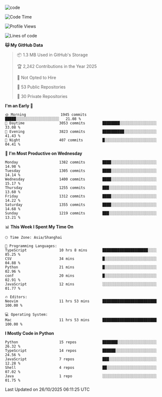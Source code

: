 
<!--
**liuyaanng/liuyaanng** is a ✨ _special_ ✨ repository because its `README.md` (this file) appears on your GitHub profile.

Here are some ideas to get you started:

- 🔭 I’m currently working on ...
- 🌱 I’m currently learning ...
- 👯 I’m looking to collaborate on ...
- 🤔 I’m looking for help with ...
- 💬 Ask me about ...
- 📫 How to reach me: ...
- 😄 Pronouns: ...
- ⚡ Fun fact: ...
-->


![code](https://cdn.jsdelivr.net/gh/liuyaanng/liuyaanng@1.0/code.gif) 

<!--START_SECTION:waka-->
![Code Time](http://img.shields.io/badge/Code%20Time-2%2C056%20hrs%2010%20mins-blue)

![Profile Views](http://img.shields.io/badge/Profile%20Views-0-blue)

![Lines of code](https://img.shields.io/badge/From%20Hello%20World%20I%27ve%20Written-29.0%20million%20lines%20of%20code-blue)

**🐱 My GitHub Data** 

> 📦 1.3 MB Used in GitHub's Storage 
 > 
> 🏆 2,242 Contributions in the Year 2025
 > 
> 🚫 Not Opted to Hire
 > 
> 📜 53 Public Repositories 
 > 
> 🔑 30 Private Repositories 
 > 
**I'm an Early 🐤** 

```text
🌞 Morning                1945 commits        █████░░░░░░░░░░░░░░░░░░░░   21.08 % 
🌆 Daytime                3053 commits        ████████░░░░░░░░░░░░░░░░░   33.08 % 
🌃 Evening                3823 commits        ██████████░░░░░░░░░░░░░░░   41.43 % 
🌙 Night                  407 commits         █░░░░░░░░░░░░░░░░░░░░░░░░   04.41 % 
```
📅 **I'm Most Productive on Wednesday** 

```text
Monday                   1382 commits        ████░░░░░░░░░░░░░░░░░░░░░   14.98 % 
Tuesday                  1305 commits        ████░░░░░░░░░░░░░░░░░░░░░   14.14 % 
Wednesday                1400 commits        ████░░░░░░░░░░░░░░░░░░░░░   15.17 % 
Thursday                 1255 commits        ███░░░░░░░░░░░░░░░░░░░░░░   13.60 % 
Friday                   1312 commits        ████░░░░░░░░░░░░░░░░░░░░░   14.22 % 
Saturday                 1355 commits        ████░░░░░░░░░░░░░░░░░░░░░   14.68 % 
Sunday                   1219 commits        ███░░░░░░░░░░░░░░░░░░░░░░   13.21 % 
```


📊 **This Week I Spent My Time On** 

```text
🕑︎ Time Zone: Asia/Shanghai

💬 Programming Languages: 
TypeScript               10 hrs 8 mins       █████████████████████░░░░   85.25 % 
CSV                      34 mins             █░░░░░░░░░░░░░░░░░░░░░░░░   04.88 % 
Python                   21 mins             █░░░░░░░░░░░░░░░░░░░░░░░░   02.96 % 
conf                     20 mins             █░░░░░░░░░░░░░░░░░░░░░░░░   02.91 % 
JavaScript               12 mins             ░░░░░░░░░░░░░░░░░░░░░░░░░   01.77 % 

🔥 Editors: 
Neovim                   11 hrs 53 mins      █████████████████████████   100.00 % 

💻 Operating System: 
Mac                      11 hrs 53 mins      █████████████████████████   100.00 % 
```

**I Mostly Code in Python** 

```text
Python                   15 repos            ███████░░░░░░░░░░░░░░░░░░   26.32 % 
TypeScript               14 repos            ██████░░░░░░░░░░░░░░░░░░░   24.56 % 
JavaScript               7 repos             ███░░░░░░░░░░░░░░░░░░░░░░   12.28 % 
Shell                    4 repos             ██░░░░░░░░░░░░░░░░░░░░░░░   07.02 % 
Java                     1 repo              ░░░░░░░░░░░░░░░░░░░░░░░░░   01.75 % 
```




 Last Updated on 26/10/2025 06:11:25 UTC
<!--END_SECTION:waka-->
